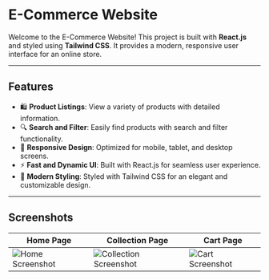 # E-Commerce Website

Welcome to the E-Commerce Website! This project is built with **React.js** and styled using **Tailwind CSS**. It provides a modern, responsive user interface for an online store.

---

## Features

- 🛍️ **Product Listings**: View a variety of products with detailed information.
- 🔍 **Search and Filter**: Easily find products with search and filter functionality.
- 📱 **Responsive Design**: Optimized for mobile, tablet, and desktop screens.
- ⚡ **Fast and Dynamic UI**: Built with React.js for seamless user experience.
- 🎨 **Modern Styling**: Styled with Tailwind CSS for an elegant and customizable design.

---

## Screenshots

| Home Page                              | Collection Page                        | Cart Page                              |
|----------------------------------------|----------------------------------------|----------------------------------------|
| ![Home Screenshot](https://github.com/user-attachments/assets/8a6d4b32-3739-4a03-9953-a47165551890) | ![Collection Screenshot](https://github.com/user-attachments/assets/fd3c9426-7a0b-44ba-98c3-6f01f236a702) | ![Cart Screenshot](https://github.com/user-attachments/assets/f7c2d614-4c7c-41ab-a1ec-bc34d236aa74) |



